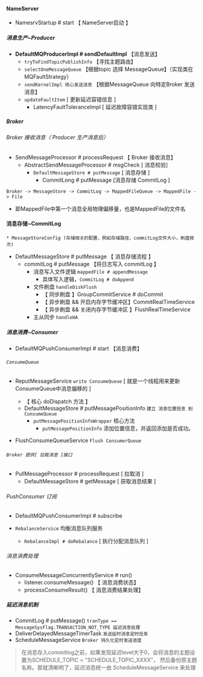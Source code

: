 #### NameServer 
- NamesrvStartup # start 【 NameServer启动 】




##### 消息生产~Producer
- **DefaultMQProducerImpl # sendDefaultImpl** 【消息发送】
    - ``tryToFindTopicPublishInfo`` 【寻找主题路由】
    - ``selectOneMessageQueue`` 【根据topic 选择 MessageQueue】（实现类在 MQFaultStrategy）
    - `sendKernelImpl 核心发送消息` 【根据MessageQueue 向特定Broker 发送消息】
    - ``updateFaultItem`` [ 更新延迟容错信息 ]
        - LatencyFaultToleranceImpl [ 延迟故障容错实现类 ]



##### Broker
###### Broker 接收消息（ Producer 生产消息后）
- SendMessageProcessor # processRequest 【 Broker 接收消息】
    - AbstractSendMessageProcessor # msgCheck [ 消息校验]     
        - ``DefaultMessageStore # putMessage`` [ 消息存储 ]
            - CommitLong # putMessage [消息存储 CommitLog ]


``Broker -> MessageStore -> CommitLog -> MappedFileQueue -> MappedFile -> File``
- 即MappedFile中第一个消息全局物理偏移量，也是MappedFile的文件名


#### 消息存储~CommitLog 
    * MessageStoreConfig (存储相关的配置，例如存储路径、commitLog文件大小，刷盘频次)
- DefaultMessageStore # putMessage 【 消息存储流程 】 
    - commitLog # putMessage 【将日志写入 commitLog 】 
        - 消息写入文件逻辑 ``mappedFile # appendMessage``
            - 具体写入逻辑，``CommitLog # doAppend``  
        - 文件刷盘 ``handleDiskFlush``
            -  【 同步刷盘 】GroupCommitService # doCommit 
            -  【 异步刷盘 && 开启内存字节缓冲区】CommitRealTimeService
            -  【 异步刷盘 && 关闭内存字节缓冲区 】FlushRealTimeService              
        - 主从同步 ``handleHA`` 
    
    
##### 消息消费~Consumer
- DefaultMQPushConsumerImpl # start 【消息消费】


###### `ConsumeQueue`
- ReputMessageService ``write ConsumeQueue`` [ 就是一个线程用来更新ConsumeQueue中消息偏移的 ]
    - 【 核心 doDispatch 方法 】
    - DefaultMessageStore # putMessagePositionInfo ``建立 消息位置信息 到 ConsumeQueue``
        - ``putMessagePositionInfoWrapper`` 核心方法
            - ``putMessagePositionInfo`` 添加位置信息，并返回添加是否成功。

- FlushConsumeQueueService ``Flush ConsumerQueue``


###### `Broker 提供[ 拉取消息 ]接口`
- PullMessageProcessor # processRequest [ 拉取消 ]
    - DefaultMessageStore # getMessage [ 获取消息结果 ] 

###### PushConsumer 订阅
- DefaultMQPushConsumerImpl # subscribe

- ``RebalanceService`` 均衡消息队列服务
    - ``RebalanceImpl # doRebalance``  [ 执行分配消息队列 ]      

   
###### 消息消费处理
- ConsumeMessageConcurrentlyService # run()
    - listener.consumeMessage() 【 消息消费状态】
    - processConsumeResult()  【 消息消费结果处理】

##### 延迟消息机制
- CommitLog # putMessage() ``tranType == MessageSysFlag.TRANSACTION_NOT_TYPE 延迟消息处理``
- DeliverDelayedMessageTimerTask ``发送延时消息定时任务``
- ScheduleMessageService ``Broker 持久化定时发送进度 ``

> 在消息存入commitlog之前，如果发现延迟level大于0，会将消息的主题设置为SCHEDULE_TOPIC = "SCHEDULE_TOPIC_XXXX"，
>然后备份原主题名称。那就清晰明了，延迟消息统一由 ScheduleMessageService 来处理